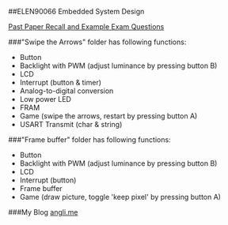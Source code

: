 ##ELEN90066 Embedded System Design

[Past Paper Recall and Example Exam Questions](https://github.com/leeang/Embedded-System-Design/blob/master/notes.md)

###"Swipe the Arrows" folder has following functions:
* Button  
* Backlight with PWM (adjust luminance by pressing button B)  
* LCD  
* Interrupt (button & timer)  
* Analog-to-digital conversion  
* Low power LED  
* FRAM  
* Game (swipe the arrows, restart by pressing button A)  
* USART Transmit (char & string)  

###"Frame buffer" folder has following functions:
* Button  
* Backlight with PWM (adjust luminance by pressing button B)  
* LCD  
* Interrupt (button)  
* Frame buffer  
* Game (draw picture, toggle 'keep pixel' by pressing button A)  

###My Blog
[angli.me](http://angli.me/)
